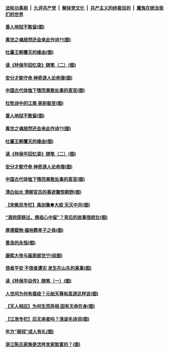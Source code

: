 

####  [法轮功真相](../../../../basic/blob/master/README.md?t=04010101) &nbsp;|&nbsp; [九评共产党](../../../../9ping.md/blob/master/README.md?t=04010101) &nbsp;|&nbsp; [解体党文化](../../../../jtdwh.md/blob/master/README.md?t=04010101)  &nbsp;|&nbsp; [共产主义的终极目的](../../../../gczydzjmd.md/blob/master/README.md?t=04010101) &nbsp;|&nbsp; [魔鬼在统治我们的世界](../../../../mgztzwmdsj.md/blob/master/README.md?t=04010101) 

#### [善人地狱不敢留(图)](../pages/p7/927834.md?t=04010101) 

#### [离世之魂居然还会来此作诗?!(图)](../pages/p7/927823.md?t=04010101) 

#### [吐蕃王朝覆灭的缘由(图)](../pages/p7/927590.md?t=04010101) 

#### [读《林保华回忆录》随笔（二）(图)](../pages/p7/927927.md?t=04010101) 

#### [安分才能守命 神奇道人论命理(图)](../pages/p7/927588.md?t=04010101) 

#### [中国古代体恤下情而果敢处事的高官(图)](../pages/p7/927651.md?t=04010101) 

#### [杜牧诗中的江南 美到极至(图)](../pages/p7/928144.md?t=04010101) 

#### [善人地狱不敢留(图)](../pages/p7/927834.md?t=04010101) 

#### [离世之魂居然还会来此作诗?!(图)](../pages/p7/927823.md?t=04010101) 

#### [吐蕃王朝覆灭的缘由(图)](../pages/p7/927590.md?t=04010101) 

#### [读《林保华回忆录》随笔（二）(图)](../pages/p7/927927.md?t=04010101) 

#### [安分才能守命 神奇道人论命理(图)](../pages/p7/927588.md?t=04010101) 

#### [中国古代体恤下情而果敢处事的高官(图)](../pages/p7/927651.md?t=04010101) 

#### [清白如水 清朝官员的事迹震惊朝野(图)](../pages/p7/927845.md?t=04010101) 

#### [【宋紫凤专栏】禹剑集●大疫 天灭中共(图)](../pages/p7/927832.md?t=04010101) 

#### [“酒肉穿肠过，佛祖心中留”？背后的故事很悲壮(图)](../pages/p7/927577.md?t=04010101) 

#### [厚德载物 福地葬孝子之母(图)](../pages/p7/927574.md?t=04010101) 

#### [善良的永恒(图)](../pages/p7/927830.md?t=04010101) 

#### [康熙大帝与画家郎世宁(组图)](../pages/p7/925400.md?t=04010101) 

#### [信者平安 不信者遭灾 发生在山东的真事(图)](../pages/p7/927559.md?t=04010101) 

#### [读《林保华自传》随笔（一）(图)](../pages/p7/927487.md?t=04010101) 

#### [人世间为何有瘟疫？元始天尊和高道这样说(图)](../pages/p7/927569.md?t=04010101) 

#### [【天人相应】为何生而异相 因有天命在身(图)](../pages/p7/926924.md?t=04010101) 

#### [【江浩专栏】后无来者吗？浅谈毛诗词(图)](../pages/p7/926925.md?t=04010101) 

#### [年方“弱冠”成人有礼(图)](../pages/p7/927027.md?t=04010101) 

#### [浙江陈氏家族是怎样发家致富的？(图)](../pages/p7/927457.md?t=04010101) 

